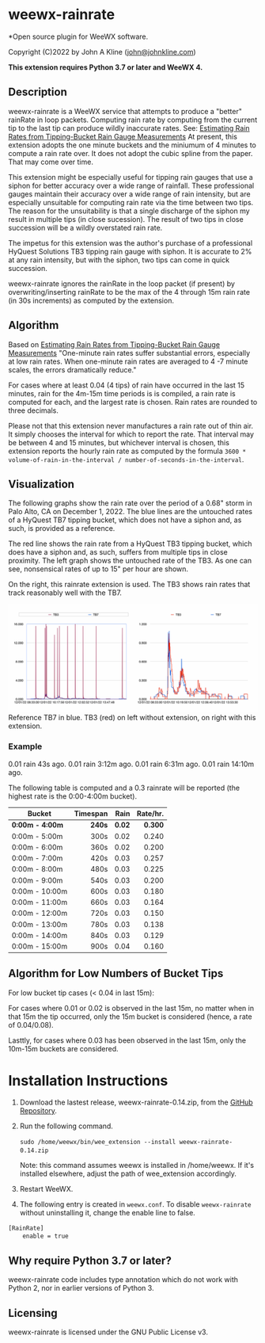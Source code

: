 # weewx-rainrate
*Open source plugin for WeeWX software.

Copyright (C)2022 by John A Kline (john@johnkline.com)

**This extension requires Python 3.7 or later and WeeWX 4.**


## Description

weewx-rainrate is a WeeWX service that attempts to produce a
"better" rainRate in loop packets.  Computing rain rate by
computing from the current tip to the last tip can produce
wildly inaccurate rates.  See:
[Estimating Rain Rates from Tipping-Bucket Rain Gauge Measurements](https://ntrs.nasa.gov/api/citations/20070016690/downloads/20070016690.pdf)
At present, this extension adopts the one minute buckets
and the miniumum of 4 minutes to compute a rain rate over.
It does not adopt the cubic spline from the paper.  That
may come over time.

This extension might be especially useful for tipping
rain gauges that use a siphon for better accuracy over a wide
range of rainfall.  These professional gauges maintain their
accuracy over a wide range of rain intensity, but are
especially unsuitable for computing rain rate via the time
between two tips.  The reason for the unsuitability is that
a single discharge of the siphon my result in multiple tips
(in close sucession).  The result of two tips in close
succession will be a wildly overstated rain rate.

The impetus for this extension was the author's purchase of a
professional HyQuest Solutions TB3 tipping rain gauge with
siphon.  It is accurate to 2% at any rain intensity, but with
the siphon, two tips can come in quick succession.

weewx-rainrate ignores the rainRate in the loop packet (if present)
by overwriting/inserting rainRate to be the max of the
4 through 15m rain rate (in 30s increments)  as computed by the extension.

## Algorithm

Based on [Estimating Rain Rates from Tipping-Bucket Rain Gauge Measurements](https://ntrs.nasa.gov/api/citations/20070016690/downloads/20070016690.pdf)
"One-minute rain rates suffer substantial errors, especially at low rain rates.
When one-minute rain rates are averaged to 4 -7 minute scales, the errors
dramatically reduce."

For cases where at least 0.04 (4 tips) of rain have occurred in the last
15 minutes, rain for the 4m-15m time periods is is compiled, a rain rate
is computed for each, and the largest rate is chosen.  Rain rates are
rounded to three decimals.

Please not that this extension never manufactures a rain rate out of thin air.  It simply chooses the interval
for which to report the rate.  That interval may be between 4 and 15 minutes, but whichever interval
is chosen, this extension reports the hourly rain rate as computed by the formula
`3600 * volume-of-rain-in-the-interval / number-of-seconds-in-the-interval`.

## Visualization

The following graphs show the rain rate over the period of a 0.68" storm in Palo Alto, CA on December 1, 2022.
The blue lines are the untouched rates of a HyQuest TB7 tipping bucket, which does not have
a siphon and, as such, is provided as a reference.

The red line shows the rain rate from a HyQuest TB3 tipping bucket, which does have a siphon and, as such,
suffers from multiple tips in close proximity.  The left graph shows the untouched rate of the TB3.  As one
can see, nonsensical rates of up to 15" per hour are shown.

On the right, this rainrate extension is used. The TB3 shows rain rates that track reasonably well with the TB7.

![Without extension on left, with extension on right.](OrigAndAdj.png)
Reference TB7 in blue.  TB3 (red) on left without extension, on right with this extension.

### Example

0.01 rain    43s ago.
0.01 rain  3:12m ago.
0.01 rain  6:31m ago.
0.01 rain 14:10m ago.

The following table is computed and a 0.3 rainrate will be
reported (the highest rate is the 0:00-4:00m bucket).

| Bucket             | Timespan |    Rain     |  Rate/hr. |
|--------------------|---------:|------------:|----------:|
| __0:00m -  4:00m__ |  __240s__|     __0.02__|  __0.300__|
|   0:00m -  5:00m   |     300s |        0.02 |     0.240 |
|   0:00m -  6:00m   |     360s |        0.02 |     0.200 |
|   0:00m -  7:00m   |     420s |        0.03 |     0.257 |
|   0:00m -  8:00m   |     480s |        0.03 |     0.225 |
|   0:00m -  9:00m   |     540s |        0.03 |     0.200 |
|   0:00m - 10:00m   |     600s |        0.03 |     0.180 |
|   0:00m - 11:00m   |     660s |        0.03 |     0.164 |
|   0:00m - 12:00m   |     720s |        0.03 |     0.150 |
|   0:00m - 13:00m   |     780s |        0.03 |     0.138 |
|   0:00m - 14:00m   |     840s |        0.03 |     0.129 |
|   0:00m - 15:00m   |     900s |        0.04 |     0.160 |

## Algorithm for Low Numbers of Bucket Tips

For low bucket tip cases (< 0.04 in last 15m):

For cases where 0.01 or 0.02 is observed in the last 15m, no matter when in that 15m
the tip occurred, only the 15m bucket is considered (hence, a rate of 0.04/0.08).

Lasttly, for cases where 0.03 has been observed in the last 15m, only
the 10m-15m buckets are considered.

# Installation Instructions

1. Download the lastest release, weewx-rainrate-0.14.zip, from the
   [GitHub Repository](https://github.com/chaunceygardiner/weewx-rainrate).

1. Run the following command.

   `sudo /home/weewx/bin/wee_extension --install weewx-rainrate-0.14.zip`

   Note: this command assumes weewx is installed in /home/weewx.  If it's installed
   elsewhere, adjust the path of wee_extension accordingly.

1. Restart WeeWX.

1. The following entry is created in `weewx.conf`.  To disable `weewx-rainrate` without
   uninstalling it, change the enable line to false.
```
[RainRate]
    enable = true
```

## Why require Python 3.7 or later?

weewx-rainrate code includes type annotation which do not work with Python 2, nor in
earlier versions of Python 3.

## Licensing

weewx-rainrate is licensed under the GNU Public License v3.
